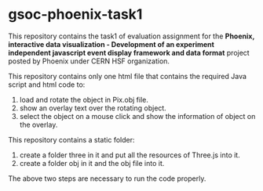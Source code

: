 # gsoc-phoenix-task1
This repository contains the task1 of evaluation assignment for the <b>Phoenix, interactive data visualization - Development of an experiment independent javascript event display framework and data format</b> project posted by Phoenix under CERN HSF organization.

This repository contains only one html file that contains the required Java script and html code to:
1. load and rotate the object in Pix.obj file.
2. show an overlay text over the rotating object.
3. select the object on a mouse click and show the information of object on the overlay.

This repository contains a static folder:
1. create a folder three in it and put all the resources of Three.js into it.
2. create a folder obj in it and the obj file into it.

The above two steps are necessary to run the code properly.
